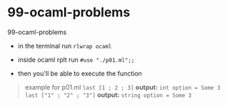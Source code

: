 # 99-ocaml-problems
99-ocaml-problems

- in the terminal run
`rlwrap ocaml`

- inside ocaml rplt run
`#use "./p01.ml";;`

- then you'll be able to execute the function
> example for p01.ml
`last [1 ; 2 ; 3]`
**output:** `int option = Some 3`
`last ["1" ; "2" ; "3"]`
**output:** `string option = Some 3`
